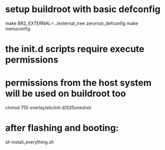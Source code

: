 # setup buildroot with basic defconfig

make BR2_EXTERNAL=../external_tree zeroroot_defconfig
make menuconfig

# the init.d scripts require execute permissions
# permissions from the host system will be used on buildroot too

chmod 755 overlay/etc/init.d/S35oneshot

# after flashing and booting:

sh install_everything.sh